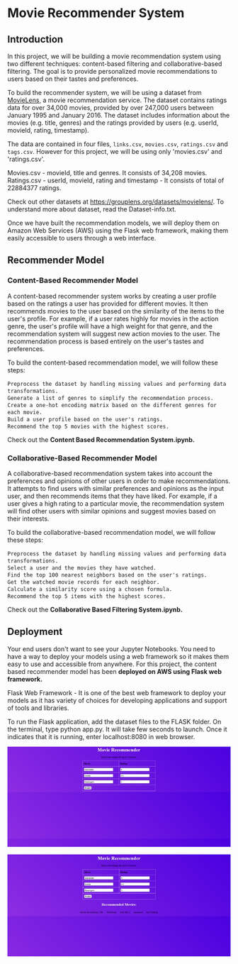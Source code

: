 # Movie Recommender System

## Introduction

In this project, we will be building a movie recommendation system using two different techniques: content-based filtering and collaborative-based filtering. The goal is to provide personalized movie recommendations to users based on their tastes and preferences.

To build the recommender system, we will be using a dataset from [MovieLens](http://movielens.org), a movie recommendation service. The dataset contains ratings data for over 34,000 movies, provided by over 247,000 users between January 1995 and January 2016. The dataset includes information about the movies (e.g. title, genres) and the ratings provided by users (e.g. userId, movieId, rating, timestamp).

The data are contained in four files, `links.csv`, `movies.csv`, `ratings.csv` and `tags.csv`. However for this project, we will be using only 'movies.csv' and 'ratings.csv'.

Movies.csv - movieId, title and genres. It consists of 34,208 movies.
Ratings.csv - userId, movieId, rating and timestamp - It consists of total of 22884377 ratings.

Check out other datasets at https://grouplens.org/datasets/movielens/. To understand more about dataset, read the Dataset-info.txt. 

Once we have built the recommendation models, we will deploy them on Amazon Web Services (AWS) using the Flask web framework, making them easily accessible to users through a web interface.

## Recommender Model

### Content-Based Recommender Model

A content-based recommender system works by creating a user profile based on the ratings a user has provided for different movies. It then recommends movies to the user based on the similarity of the items to the user's profile. For example, if a user rates highly for movies in the action genre, the user's profile will have a high weight for that genre, and the recommendation system will suggest new action movies to the user. The recommendation process is based entirely on the user's tastes and preferences.

To build the content-based recommendation model, we will follow these steps:

    Preprocess the dataset by handling missing values and performing data transformations.
    Generate a list of genres to simplify the recommendation process.
    Create a one-hot encoding matrix based on the different genres for each movie.
    Build a user profile based on the user's ratings.
    Recommend the top 5 movies with the highest scores.

Check out the <b>Content Based Recommendation System.ipynb.</b>

### Collaborative-Based Recommender Model

A collaborative-based recommendation system takes into account the preferences and opinions of other users in order to make recommendations. It attempts to find users with similar preferences and opinions as the input user, and then recommends items that they have liked. For example, if a user gives a high rating to a particular movie, the recommendation system will find other users with similar opinions and suggest movies based on their interests.

To build the collaborative-based recommendation model, we will follow these steps:

    Preprocess the dataset by handling missing values and performing data transformations.
    Select a user and the movies they have watched.
    Find the top 100 nearest neighbors based on the user's ratings.
    Get the watched movie records for each neighbor.
    Calculate a similarity score using a chosen formula.
    Recommend the top 5 items with the highest scores.

Check out the <b>Collaborative Based Filtering System.ipynb.</b>

## Deployment

Your end users don't want to see your Jupyter Notebooks. You need to have a way to deploy your models using a web framework so it makes them easy to use and accessible from anywhere. For this project, the content based recommender model has been <b> deployed on AWS using Flask web framework. </b>

Flask Web Framework - It is one of the best web framework to deploy your models as it has variety of choices for developing applications and support of tools and libraries.

To run the Flask application, add the dataset files to the FLASK folder. On the terminal, type python app.py. It will take few seconds to launch. Once it indicates that it is running, enter localhost:8080 in web browser.

![alt text](https://github.com/adiark/Movie-Recommendation/blob/main/FLASK/app_images/Picture.jpg)

![alt text](https://github.com/adiark/Movie-Recommendation/blob/main/FLASK/app_images/Picture1.jpg)
